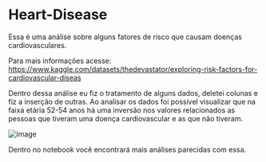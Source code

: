 # Heart-Disease

Essa é uma análise sobre alguns fatores de risco que causam doenças cardiovasculares.

Para mais informações acesse: https://www.kaggle.com/datasets/thedevastator/exploring-risk-factors-for-cardiovascular-diseas

Dentro dessa análise eu fiz o tratamento de alguns dados, deletei colunas e fiz a inserção de outras.
Ao analisar os dados foi possível visualizar que na faixa etária 52-54 anos há uma inversão nos valores relacionados as pessoas que tiveram uma doença cardiovascular e as que não tiveram.

![image](https://github.com/Staaks77/Heart-Disease/assets/109167350/e8041178-78d6-414d-822d-a3bf9a5ba2fa)

Dentro no notebook você encontrará mais análises parecidas com essa.
